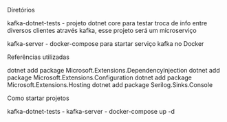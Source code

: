 Diretórios

kafka-dotnet-tests - projeto dotnet core para testar troca de info entre diversos clientes através kafka, esse projeto será um microserviço

kafka-server - docker-compose para startar serviço kafka no Docker

Referências utilizadas

dotnet add package Microsoft.Extensions.DependencyInjection
dotnet add package Microsoft.Extensions.Configuration
dotnet add package Microsoft.Extensions.Hosting
dotnet add package Serilog.Sinks.Console

Como startar projetos

kafka-dotnet-tests - 
kafka-server - docker-compose up -d